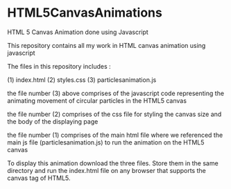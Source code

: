 # HTML5CanvasAnimations
HTML 5 Canvas Animation done using Javascript

This repository contains all my work in HTML canvas animation using javascript

The files in this repository includes :

(1) index.html
(2) styles.css
(3) particlesanimation.js

the file number (3) above comprises of the javascript code representing the animating movement of circular particles
in the HTML5 canvas

the file number (2) comprises of the css file for styling the canvas size and the body of the displaying page

the file number (1) comprises of the main html file where we referenced the main js file (particlesanimation.js) to run the animation
on the HTML5 canvas

To display this animation download the three files.
Store them in the same directory and run the index.html file on any browser that supports the canvas tag of HTML5.


